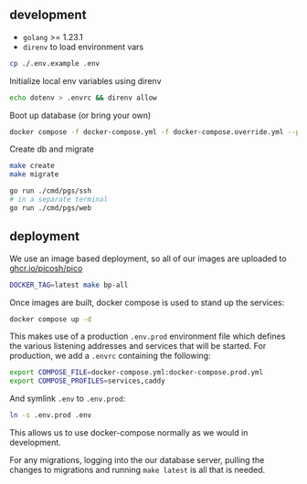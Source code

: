 ## development

- `golang` >= 1.23.1
- `direnv` to load environment vars

```bash
cp ./.env.example .env
```

Initialize local env variables using direnv

```bash
echo dotenv > .envrc && direnv allow
```

Boot up database (or bring your own)

```bash
docker compose -f docker-compose.yml -f docker-compose.override.yml --profile db up -d
```

Create db and migrate

```bash
make create
make migrate
```

```bash
go run ./cmd/pgs/ssh
# in a separate terminal
go run ./cmd/pgs/web
```

## deployment

We use an image based deployment, so all of our images are uploaded to
[ghcr.io/picosh/pico](https://github.com/picosh/pico/packages)

```bash
DOCKER_TAG=latest make bp-all
```

Once images are built, docker compose is used to stand up the services:

```bash
docker compose up -d
```

This makes use of a production `.env.prod` environment file which defines the
various listening addresses and services that will be started. For production,
we add a `.envrc` containing the following:

```bash
export COMPOSE_FILE=docker-compose.yml:docker-compose.prod.yml
export COMPOSE_PROFILES=services,caddy
```

And symlink `.env` to `.env.prod`:

```bash
ln -s .env.prod .env
```

This allows us to use docker-compose normally as we would in development.

For any migrations, logging into the our database server, pulling the changes to
migrations and running `make latest` is all that is needed.

